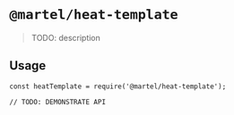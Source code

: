 # `@martel/heat-template`

> TODO: description

## Usage

```
const heatTemplate = require('@martel/heat-template');

// TODO: DEMONSTRATE API
```
